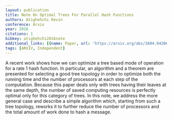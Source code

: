 ```yaml
---
layout: publication
title: Note On Optimal Trees For Parallel Hash Functions
authors: Atighehchi Kevin
conference: Arxiv
year: 2016
citations: 1
bibkey: atighehchi2016note
additional_links: [{name: Paper, url: 'https://arxiv.org/abs/1604.04206'}]
tags: [ARXIV, Independent]
---
```

A recent work shows how we can optimize a tree based mode of operation for a
rate 1 hash function. In particular, an algorithm and a theorem are presented
for selecting a good tree topology in order to optimize both the running time
and the number of processors at each step of the computation. Because this
paper deals only with trees having their leaves at the same depth, the number
of saved computing resources is perfectly optimal only for this category of
trees. In this note, we address the more general case and describe a simple
algorithm which, starting from such a tree topology, reworks it to further
reduce the number of processors and the total amount of work done to hash a
message.